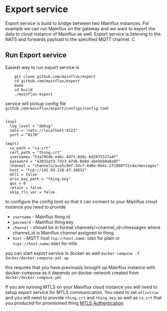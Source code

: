 # Export service
Export service is build to bridge between two Mainflux instances. For example we can run Mainflux on the gateway and
we want to export the data to cloud instance of Mainflux as well.
Export service is listening to the NATS and forwards payload to the specified MQTT channel.
C

## Run Export service

Easiest way to run export service is 

```
    git clone github.com/mainflux/export
    cd github.com/mainflux/export   
    make
    cd build
    ./mainflux-export

```

service will pickup config file  `github.com/mainflux/export/configs/config.toml`

```

[exp]
  log_level = "debug"
  nats = "nats://localhost:4222"
  port = "8170"

[mqtt]
  ca_path = "ca.crt"
  cert_path = "thing.crt"
  username= "53a795db-e46c-4d75-8ddc-6d2975337a4f"
  password = "e2032af3-7323-47d6-8e8d-abe9eb0a0a8f"
  channel = "channels/ace5c9ef-54cf-4d8e-8b4c-2f1908ff2cda/messages"
  host = "tcp://142.93.118.47:18831"
  mtls = false
  priv_key_path = "thing.key"
  qos = 0
  retain = false
  skip_tls_ver = false

```



to configure the config.toml so that it can connect to your Mainflux cloud instance you need to 
provide 

- `username` - Mainflux thing id
- `password` - Mainflux thing key
- `channel` -  should be in format channels/<channel_id>/messages where channel_id is Mainflux channel assigned to thing
- `host` - MQTT host `tcp://host.name:1883` for plain or `tcps://host.name:8883` for mtls

you can start export service in docker as well
```docker-compose -f docker/docker-compose.yml up```

this requires that you have previously brought up Mainflux instance with docker-compose as it depends on docker network created from `docker/docker-compose.yml`

If you are running MTLS on your Mainflux cloud instance you will need to setup export service for MTLS communication. You need to set `mtls=true` and you will need to provide `thing.crt` and `thing.key` as well as `ca.crt` that you produced for provisioned thing [MTLS Authentication](./authentication.md)

